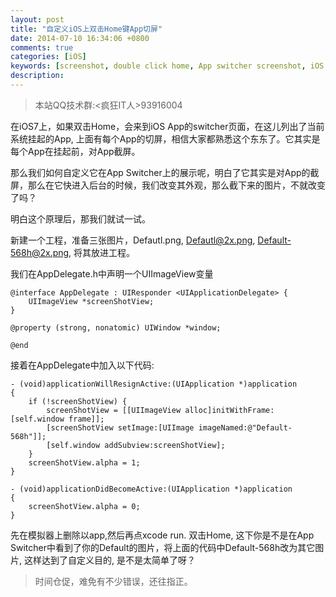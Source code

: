 ```yaml
---
layout: post
title: "自定义iOS上双击Home键App切屏"
date: 2014-07-10 16:34:06 +0800
comments: true
categories: [iOS]
keywords: [screenshot, double click home, App switcher screenshot, iOS App screenshot, iOS 切屏, iOS 双击Home]
description: 
---
```


>本站QQ技术群:<疯狂IT人>93916004

在iOS7上，如果双击Home，会来到iOS App的switcher页面，在这儿列出了当前系统挂起的App, 上面有每个App的切屏，相信大家都熟悉这个东东了。它其实是每个App在挂起前，对App截屏。

那么我们如何自定义它在App Switcher上的展示呢，明白了它其实是对App的截屏，那么在它快进入后台的时候，我们改变其外观，那么截下来的图片，不就改变了吗？

明白这个原理后，那我们就试一试。

新建一个工程，准备三张图片，Defautl.png, Defautl@2x.png, Default-568h@2x.png,  将其放进工程。

我们在AppDelegate.h中声明一个UIImageView变量

```
@interface AppDelegate : UIResponder <UIApplicationDelegate> {
    UIImageView *screenShotView;
}

@property (strong, nonatomic) UIWindow *window;

@end
```

接着在AppDelegate中加入以下代码:

```
- (void)applicationWillResignActive:(UIApplication *)application
{
    if (!screenShotView) {
        screenShotView = [[UIImageView alloc]initWithFrame:[self.window frame]];
        [screenShotView setImage:[UIImage imageNamed:@"Default-568h"]];
        [self.window addSubview:screenShotView];
    }
    screenShotView.alpha = 1;
}

- (void)applicationDidBecomeActive:(UIApplication *)application
{
    screenShotView.alpha = 0;
}
```

先在模拟器上删除以app,然后再点xcode run.  双击Home, 这下你是不是在App Switcher中看到了你的Default的图片，将上面的代码中Default-568h改为其它图片, 这样达到了自定义目的, 是不是太简单了呀？


>时间仓促，难免有不少错误，还往指正。
